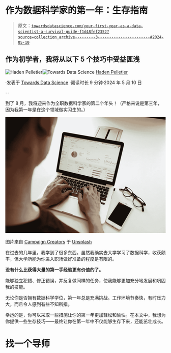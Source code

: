 # 作为数据科学家的第一年：生存指南

> 原文：[`towardsdatascience.com/your-first-year-as-a-data-scientist-a-survival-guide-f1d48fef2352?source=collection_archive---------3-----------------------#2024-05-10`](https://towardsdatascience.com/your-first-year-as-a-data-scientist-a-survival-guide-f1d48fef2352?source=collection_archive---------3-----------------------#2024-05-10)

## 作为初学者，我将从以下 5 个技巧中受益匪浅

[](https://medium.com/@pelletierhaden?source=post_page---byline--f1d48fef2352--------------------------------)![Haden Pelletier](https://medium.com/@pelletierhaden?source=post_page---byline--f1d48fef2352--------------------------------)[](https://towardsdatascience.com/?source=post_page---byline--f1d48fef2352--------------------------------)![Towards Data Science](https://towardsdatascience.com/?source=post_page---byline--f1d48fef2352--------------------------------) [Haden Pelletier](https://medium.com/@pelletierhaden?source=post_page---byline--f1d48fef2352--------------------------------)

·发表于 [Towards Data Science](https://towardsdatascience.com/?source=post_page---byline--f1d48fef2352--------------------------------) ·阅读时长 9 分钟·2024 年 5 月 10 日

--

到了 8 月，我将迎来作为全职数据科学家的第二个年头！（严格来说是第三年，因为我第一年是在这个领域做实习生的。）

![](img/97ae5e5977e16b9b3c1b8cabe01015d9.png)

图片来自 [Campaign Creators](https://unsplash.com/@campaign_creators?utm_source=medium&utm_medium=referral) 于 [Unsplash](https://unsplash.com/?utm_source=medium&utm_medium=referral)

在过去的几年里，我学到了很多东西。虽然我确实去大学学习了数据科学，收获颇丰，但大学所能为你进入职场做好准备的程度是有限的。

**没有什么比获得大量的第一手经验更有价值的了。**

能够独立犯错、修正错误，并反复做同样的任务，使我能够更加充分地发展和巩固我的技能。

无论你是否拥有数据科学学位，第一年总是充满挑战。工作环境节奏快，有时压力大，而且令人感到有些不知所措。

幸运的是，你可以采取一些措施让你的第一年更加轻松和愉快。在本文中，我想为你提供一些生存技巧——最终让你在第一年中不仅能够生存下来，还能茁壮成长。

# 找一个导师
